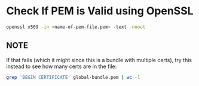 # Check If PEM is Valid using OpenSSL

```bash
openssl x509 -in <name-of-pem-file.pem> -text -noout
```

## NOTE

If that fails (which it might since this is a bundle with multiple certs), try this instead to see how many certs are in the file:

```bash
grep 'BEGIN CERTIFICATE' global-bundle.pem | wc -l
```
